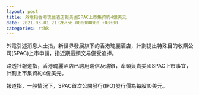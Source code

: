```yaml
---
layout: post
title: 外電指香港瑰麗酒店擬美國SPAC上市集資約4億美元
date: 2021-03-01 21:26:56.000000000 +08:00
categories: rthk
---
```


外電引述消息人士指，新世界發展旗下的香港瑰麗酒店，計劃提出特殊目的收購公司(SPAC)上市申請，指近期這類交易備受追捧。

路透社報道指，香港瑰麗酒店已聘用瑞信及瑞銀，牽頭負責美國SPAC上市事宜，計劃上市集資約4億美元。

報道指，一般情況下，SPAC首次公開發行(IPO)發行價為每股10美元。
